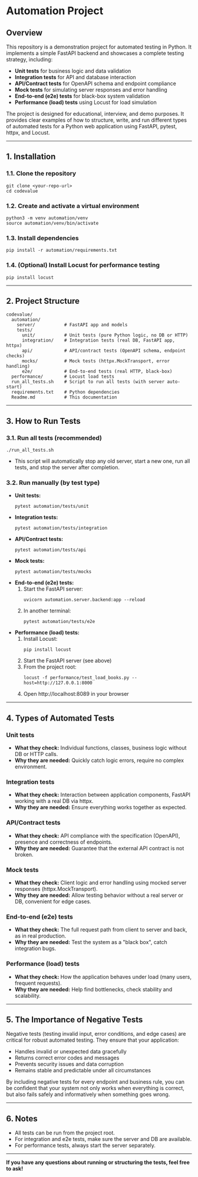 # Automation Project

## Overview
This repository is a demonstration project for automated testing in Python. It implements a simple FastAPI backend and showcases a complete testing strategy, including:
- **Unit tests** for business logic and data validation
- **Integration tests** for API and database interaction
- **API/Contract tests** for OpenAPI schema and endpoint compliance
- **Mock tests** for simulating server responses and error handling
- **End-to-end (e2e) tests** for black-box system validation
- **Performance (load) tests** using Locust for load simulation

The project is designed for educational, interview, and demo purposes. It provides clear examples of how to structure, write, and run different types of automated tests for a Python web application using FastAPI, pytest, httpx, and Locust.

---

## 1. Installation

### 1.1. Clone the repository
```
git clone <your-repo-url>
cd codevalue
```

### 1.2. Create and activate a virtual environment
```
python3 -m venv automation/venv
source automation/venv/bin/activate
```

### 1.3. Install dependencies
```
pip install -r automation/requirements.txt
```

### 1.4. (Optional) Install Locust for performance testing
```
pip install locust
```

---

## 2. Project Structure

```
codevalue/
  automation/
    server/           # FastAPI app and models
    tests/
      unit/           # Unit tests (pure Python logic, no DB or HTTP)
      integration/    # Integration tests (real DB, FastAPI app, httpx)
      api/            # API/contract tests (OpenAPI schema, endpoint checks)
      mocks/          # Mock tests (httpx.MockTransport, error handling)
      e2e/            # End-to-end tests (real HTTP, black-box)
  performance/        # Locust load tests
  run_all_tests.sh    # Script to run all tests (with server auto-start)
  requirements.txt    # Python dependencies
  Readme.md           # This documentation
```

---

## 3. How to Run Tests

### 3.1. Run all tests (recommended)
```
./run_all_tests.sh
```
- This script will automatically stop any old server, start a new one, run all tests, and stop the server after completion.

### 3.2. Run manually (by test type)

- **Unit tests:**
  ```
  pytest automation/tests/unit
  ```
- **Integration tests:**
  ```
  pytest automation/tests/integration
  ```
- **API/Contract tests:**
  ```
  pytest automation/tests/api
  ```
- **Mock tests:**
  ```
  pytest automation/tests/mocks
  ```
- **End-to-end (e2e) tests:**
  1. Start the FastAPI server:
     ```
     uvicorn automation.server.backend:app --reload
     ```
  2. In another terminal:
     ```
     pytest automation/tests/e2e
     ```
- **Performance (load) tests:**
  1. Install Locust:
     ```
     pip install locust
     ```
  2. Start the FastAPI server (see above)
  3. From the project root:
     ```
     locust -f performance/test_load_books.py --host=http://127.0.0.1:8000
     ```
  4. Open http://localhost:8089 in your browser

---

## 4. Types of Automated Tests

### Unit tests
- **What they check:** Individual functions, classes, business logic without DB or HTTP calls.
- **Why they are needed:** Quickly catch logic errors, require no complex environment.

### Integration tests
- **What they check:** Interaction between application components, FastAPI working with a real DB via httpx.
- **Why they are needed:** Ensure everything works together as expected.

### API/Contract tests
- **What they check:** API compliance with the specification (OpenAPI), presence and correctness of endpoints.
- **Why they are needed:** Guarantee that the external API contract is not broken.

### Mock tests
- **What they check:** Client logic and error handling using mocked server responses (httpx.MockTransport).
- **Why they are needed:** Allow testing behavior without a real server or DB, convenient for edge cases.

### End-to-end (e2e) tests
- **What they check:** The full request path from client to server and back, as in real production.
- **Why they are needed:** Test the system as a "black box", catch integration bugs.

### Performance (load) tests
- **What they check:** How the application behaves under load (many users, frequent requests).
- **Why they are needed:** Help find bottlenecks, check stability and scalability.

---

## 5. The Importance of Negative Tests

Negative tests (testing invalid input, error conditions, and edge cases) are critical for robust automated testing. They ensure that your application:
- Handles invalid or unexpected data gracefully
- Returns correct error codes and messages
- Prevents security issues and data corruption
- Remains stable and predictable under all circumstances

By including negative tests for every endpoint and business rule, you can be confident that your system not only works when everything is correct, but also fails safely and informatively when something goes wrong.

---

## 6. Notes
- All tests can be run from the project root.
- For integration and e2e tests, make sure the server and DB are available.
- For performance tests, always start the server separately.

---

**If you have any questions about running or structuring the tests, feel free to ask!**
